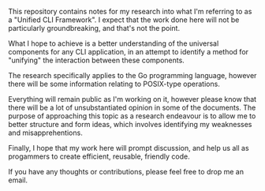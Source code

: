 This repository contains notes for my research into what I'm referring to as a "Unified CLI Framework". I expect that the work done here will not be particularly groundbreaking, and that's not the point.

What I hope to achieve is a better understanding of the universal components for any CLI application, in an attempt to identify a method for "unifying" the interaction between these components.

The research specifically applies to the Go programming language, however there will be some information relating to POSIX-type operations.

Everything will remain public as I'm working on it, however please know that there will be a lot of unsubstantiated opinion in some of the documents. The purpose of approaching this topic as a research endeavour is to allow me to better structure and form ideas, which involves identifying my weaknesses and misapprehentions.

Finally, I hope that my work here will prompt discussion, and help us all as progammers to create efficient, reusable, friendly code.

If you have any thoughts or contributions, please feel free to drop me an email.   
